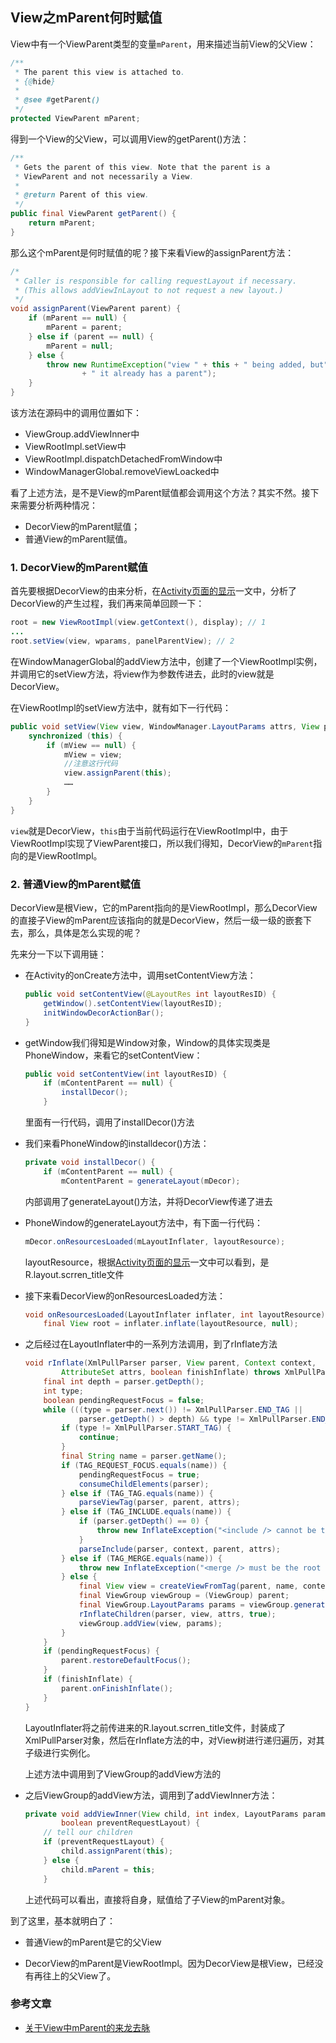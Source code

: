 ## View之mParent何时赋值

View中有一个ViewParent类型的变量`mParent`，用来描述当前View的父View：

```java
/**
 * The parent this view is attached to.
 * {@hide}
 *
 * @see #getParent()
 */
protected ViewParent mParent;
```

得到一个View的父View，可以调用View的getParent()方法：

```java
/**
 * Gets the parent of this view. Note that the parent is a
 * ViewParent and not necessarily a View.
 *
 * @return Parent of this view.
 */
public final ViewParent getParent() {
    return mParent;
}
```

那么这个mParent是何时赋值的呢？接下来看View的assignParent方法：

```java
/*
 * Caller is responsible for calling requestLayout if necessary.
 * (This allows addViewInLayout to not request a new layout.)
 */
void assignParent(ViewParent parent) {
    if (mParent == null) {
        mParent = parent;
    } else if (parent == null) {
        mParent = null;
    } else {
        throw new RuntimeException("view " + this + " being added, but"
                + " it already has a parent");
    }
}
```

该方法在源码中的调用位置如下：

* ViewGroup.addViewInner中
* ViewRootImpl.setView中
* ViewRootImpl.dispatchDetachedFromWindow中
* WindowManagerGlobal.removeViewLoacked中

看了上述方法，是不是View的mParent赋值都会调用这个方法？其实不然。接下来需要分析两种情况：

* DecorView的mParent赋值；
* 普通View的mParent赋值。

### 1. DecorView的mParent赋值

首先要根据DecorView的由来分析，在[Activity页面的显示](https://github.com/NieJianJian/AndroidNotes/blob/master/Android/View/Activity页面的显示过程.md)一文中，分析了DecorView的产生过程，我们再来简单回顾一下：

```java
root = new ViewRootImpl(view.getContext(), display); // 1
...
root.setView(view, wparams, panelParentView); // 2
```

在WindowManagerGlobal的addView方法中，创建了一个ViewRootImpl实例，并调用它的setView方法，将view作为参数传进去，此时的view就是DecorView。

在ViewRootImpl的setView方法中，就有如下一行代码：

```java
public void setView(View view, WindowManager.LayoutParams attrs, View panelParentView) {
    synchronized (this) {
        if (mView == null) {
            mView = view;
            //注意这行代码
            view.assignParent(this);
            ……
        }
    }
}
```

`view`就是DecorView，`this`由于当前代码运行在ViewRootImpl中，由于ViewRootImpl实现了ViewParent接口，所以我们得知，DecorView的`mParent`指向的是ViewRootImpl。

### 2. 普通View的mParent赋值

DecorView是根View，它的mParent指向的是ViewRootImpl，那么DecorView的直接子View的mParent应该指向的就是DecorView，然后一级一级的嵌套下去，那么，具体是怎么实现的呢？

先来分一下以下调用链：

* 在Activity的onCreate方法中，调用setContentView方法：

  ```java
  public void setContentView(@LayoutRes int layoutResID) {
      getWindow().setContentView(layoutResID);
      initWindowDecorActionBar();
  }
  ```

* getWindow我们得知是Window对象，Window的具体实现类是PhoneWindow，来看它的setContentView：

  ```java
  public void setContentView(int layoutResID) {
      if (mContentParent == null) {
          installDecor();
      }
  ```

  里面有一行代码，调用了installDecor()方法

* 我们来看PhoneWindow的installdecor()方法：

  ```java
  private void installDecor() {
      if (mContentParent == null) {
          mContentParent = generateLayout(mDecor);
  ```

  内部调用了generateLayout()方法，并将DecorView传递了进去

* PhoneWindow的generateLayout方法中，有下面一行代码：

  ```java
  mDecor.onResourcesLoaded(mLayoutInflater, layoutResource);
  ```

  layoutResource，根据[Activity页面的显示](https://github.com/NieJianJian/AndroidNotes/blob/master/Android/View/Activity页面的显示过程.md)一文中可以看到，是R.layout.scrren_title文件

* 接下来看DecorView的onResourcesLoaded方法：

  ```java
  void onResourcesLoaded(LayoutInflater inflater, int layoutResource) {
      final View root = inflater.inflate(layoutResource, null);
  ```

* 之后经过在LayoutInflater中的一系列方法调用，到了rInflate方法

  ```java
  void rInflate(XmlPullParser parser, View parent, Context context,
          AttributeSet attrs, boolean finishInflate) throws XmlPullParserException, IOException {
      final int depth = parser.getDepth();
      int type;
      boolean pendingRequestFocus = false;
      while (((type = parser.next()) != XmlPullParser.END_TAG ||
              parser.getDepth() > depth) && type != XmlPullParser.END_DOCUMENT) {
          if (type != XmlPullParser.START_TAG) {
              continue;
          }
          final String name = parser.getName();
          if (TAG_REQUEST_FOCUS.equals(name)) {
              pendingRequestFocus = true;
              consumeChildElements(parser);
          } else if (TAG_TAG.equals(name)) {
              parseViewTag(parser, parent, attrs);
          } else if (TAG_INCLUDE.equals(name)) {
              if (parser.getDepth() == 0) {
                  throw new InflateException("<include /> cannot be the root element");
              }
              parseInclude(parser, context, parent, attrs);
          } else if (TAG_MERGE.equals(name)) {
              throw new InflateException("<merge /> must be the root element");
          } else {
              final View view = createViewFromTag(parent, name, context, attrs);
              final ViewGroup viewGroup = (ViewGroup) parent;
              final ViewGroup.LayoutParams params = viewGroup.generateLayoutParams(attrs);
              rInflateChildren(parser, view, attrs, true);
              viewGroup.addView(view, params);
          }
      }
      if (pendingRequestFocus) {
          parent.restoreDefaultFocus();
      }
      if (finishInflate) {
          parent.onFinishInflate();
      }
  }
  ```

  LayoutInflater将之前传进来的R.layout.scrren_title文件，封装成了XmlPullParser对象，然后在rInflate方法的中，对View树进行递归遍历，对其子级进行实例化。

  上述方法中调用到了ViewGroup的addView方法的

* 之后ViewGroup的addView方法，调用到了addViewInner方法：

  ```java
  private void addViewInner(View child, int index, LayoutParams params,
          boolean preventRequestLayout) {
      // tell our children
      if (preventRequestLayout) {
          child.assignParent(this);
      } else {
          child.mParent = this;
      }
  ```

  上述代码可以看出，直接将自身，赋值给了子View的mParent对象。

到了这里，基本就明白了：

* 普通View的mParent是它的父View

* DecorView的mParent是ViewRootImpl。因为DecorView是根View，已经没有再往上的父View了。

### 参考文章

* [关于View中mParent的来龙去脉](https://www.jianshu.com/p/a6fd2c4db80d)

